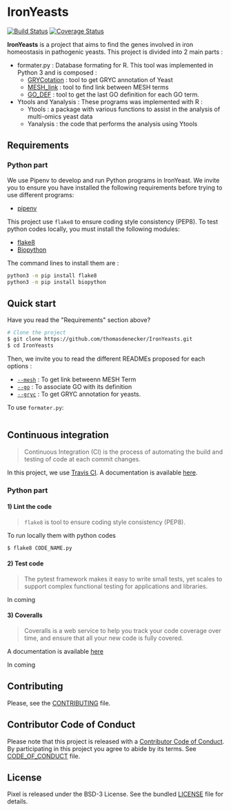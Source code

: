 # IronYeasts

[![Build Status](https://travis-ci.org/thomasdenecker/IronYeasts.svg?branch=master)](https://travis-ci.org/thomasdenecker/IronYeasts)
[![Coverage Status](https://coveralls.io/repos/github/thomasdenecker/IronYeasts/badge.svg?branch=master)](https://coveralls.io/github/thomasdenecker/IronYeasts?branch=master)

**IronYeasts** is a project that aims to find the genes involved in iron homeostasis in pathogenic yeasts. This project is divided into 2 main parts :
- formater.py : Database formating for R. This tool was implemented in Python 3 and is composed :
  - [GRYCotation](./docs/formater_gryc.md) : tool to get GRYC annotation of Yeast
  - [MESH_link](./docs/formater_mesh.md) : tool to find link between MESH terms
  - [GO_DEF](./docs/formater_go.md) : tool to get the last GO definition for each GO term.
- Ytools and Yanalysis : These programs was implemented with R :
  - Ytools : a package with various functions to assist in the analysis of multi-omics yeast data
  - Yanalysis : the code that performs the analysis using Ytools


## Requirements

### Python part

We use Pipenv to develop and run Python programs in IronYeast. We invite you to ensure you have
installed the following requirements before trying to use different programs:

* [pipenv](https://github.com/kennethreitz/pipenv)

This project use `flake8` to ensure coding style consistency (PEP8). To test python codes locally,
you must install the following modules:

* [flake8](http://flake8.pycqa.org/en/latest/)
* [Biopython](http://biopython.org/)

The command lines to install them are :

```bash
python3 -m pip install flake8
python3 -m pip install biopython
```

## Quick start

Have you read the "Requirements" section above?

```bash
# Clone the project
$ git clone https://github.com/thomasdenecker/IronYeasts.git
$ cd IronYeasts
```
Then, we invite you to read the different READMEs proposed for each options :
- [`--mesh`](./docs_github) : To get link betweenn MESH Term
- [`--go`](./docs_github) : To associate GO with its definition
- [`--gryc`](./docs_github) : To get GRYC annotation for yeasts.

To use `formater.py`:

```bash


```

## Continuous integration
> Continuous Integration (CI) is the process of automating the build and testing of code at each commit changes.

In this project, we use [Travis CI](https://travis-ci.org). A documentation is available [here](./docs/TRAVIS_CI.md).

### Python part
#### 1) Lint the code
> `flake8` is tool to ensure coding style consistency (PEP8).

To run locally them with python codes

```bash
$ flake8 CODE_NAME.py
```
#### 2) Test code
> The pytest framework makes it easy to write small tests, yet scales to support complex functional testing for applications and libraries.

In coming

#### 3) Coveralls
> Coveralls is a web service to help you track your code coverage over time, and ensure that all your new code is fully covered.

A documentation is available [here](./docs/coveralls.md)

In coming


## Contributing

Please, see the [CONTRIBUTING](CONTRIBUTING.md) file.

## Contributor Code of Conduct

Please note that this project is released with a [Contributor Code of
Conduct](http://contributor-covenant.org/). By participating in this project you
agree to abide by its terms. See [CODE_OF_CONDUCT](CODE_OF_CONDUCT.md) file.

## License

Pixel is released under the BSD-3 License. See the bundled [LICENSE](LICENSE)
file for details.
